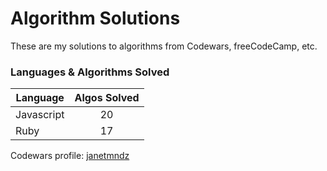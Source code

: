 # Algorithm Solutions

These are my solutions to algorithms from Codewars, freeCodeCamp, etc.

### Languages & Algorithms Solved

|   Language    |  Algos Solved    | 
|---------------|:----------------:|
| Javascript    |       20          | 
| Ruby          |       17          | 

Codewars profile: [janetmndz](https://www.codewars.com/users/janetmndz)